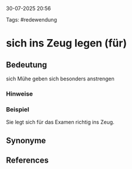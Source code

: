 
30-07-2025 20:56


Tags: #redewendung

# sich ins Zeug legen (für)


## Bedeutung

sich Mühe geben
sich besonders anstrengen
### Hinweise


### Beispiel
Sie legt sich für das Examen richtig ins Zeug.


## Synonyme


## References
